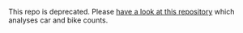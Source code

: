 This repo is deprecated. Please [have a look at this repository](https://github.com/codeformuenster/traffic-dynamics) which analyses car and bike counts.
